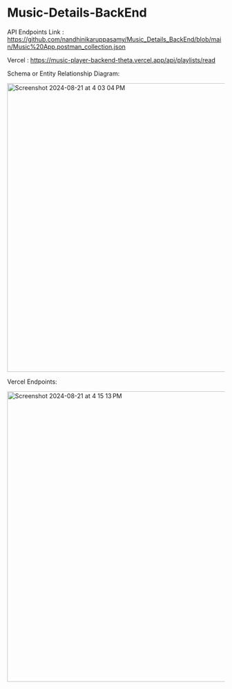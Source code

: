 # Music-Details-BackEnd

API Endpoints Link : https://github.com/nandhinikaruppasamy/Music_Details_BackEnd/blob/main/Music%20App.postman_collection.json

Vercel : https://music-player-backend-theta.vercel.app/api/playlists/read

Schema or Entity Relationship Diagram:

<img width="667" alt="Screenshot 2024-08-21 at 4 03 04 PM" src="https://github.com/user-attachments/assets/b1a2048c-3a92-4aac-9f2a-add0e123fcb8">




Vercel Endpoints:

<img width="671" alt="Screenshot 2024-08-21 at 4 15 13 PM" src="https://github.com/user-attachments/assets/5a20ca37-ac07-4953-999e-03e19c087e71">


